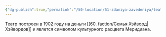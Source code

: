 ```yaml
---
{"dg-publish":true,"permalink":"/50-location/51-zdaniya-zavedeniya/teatr-zolotaya-maska/","tags":["локация/заведение"]}
---
```


Театр построен в 1902 году на деньги [[60. faction/Семья Хэйворд\|Хэйвордов]] и явлется символом культурного расцвета Меридиана. 